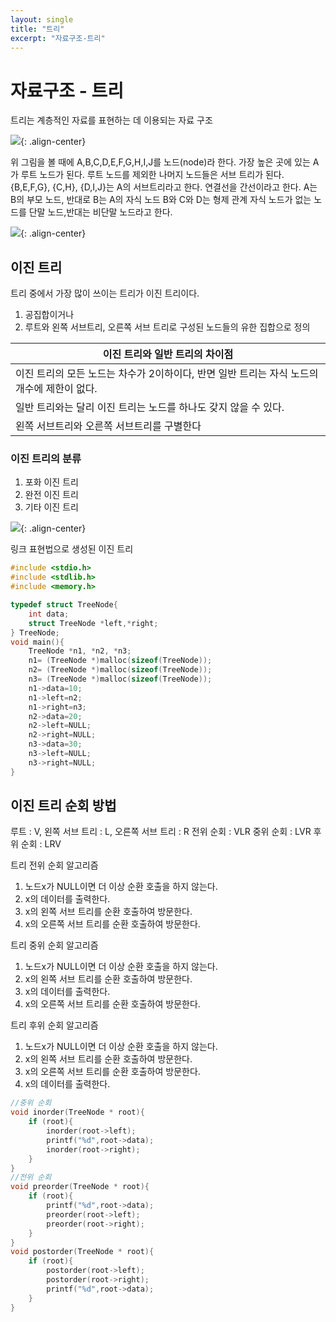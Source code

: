 ```yaml
---
layout: single
title: "트리"
excerpt: "자료구조-트리"
---
```


# 자료구조 - 트리

트리는 계층적인 자료를 표현하는 데 이용되는 자료 구조

![](https://jeonhl7579.github.io/assets/images/tree_1.JPG){: .align-center}

위 그림을 볼 때에 A,B,C,D,E,F,G,H,I,J를 노드(node)라 한다.
가장 높은 곳에 있는 A가 루트 노드가 된다. 루트 노드를 제외한 나머지 노드들은 서브 트리가 된다.
{B,E,F,G}, {C,H}, {D,I,J}는 A의 서브트리라고 한다.
연결선을 간선이라고 한다.
A는 B의 부모 노드, 반대로 B는 A의 자식 노드
B와 C와 D는 형제 관계
자식 노드가 없는 노드를 단말 노드,반대는 비단말 노드라고 한다.

![](https://jeonhl7579.github.io/assets/images/tree_2.JPG){: .align-center}

## 이진 트리

트리 중에서 가장 많이 쓰이는 트리가 이진 트리이다.

1. 공집합이거나
2. 루트와 왼쪽 서브트리, 오른쪽 서브 트리로 구성된 노드들의 유한 집합으로 정의

| 이진 트리와 일반 트리의 차이점                                                             |
| ------------------------------------------------------------------------------------------ |
| 이진 트리의 모든 노드는 차수가 2이하이다, 반면 일반 트리는 자식 노드의 개수에 제한이 없다. |
| 일반 트리와는 달리 이진 트리는 노드를 하나도 갖지 않을 수 있다.                            |
| 왼쪽 서브트리와 오른쪽 서브트리를 구별한다                                                 |

### 이진 트리의 분류

1. 포화 이진 트리
2. 완전 이진 트리
3. 기타 이진 트리

![](https://jeonhl7579.github.io/assets/images/binary_tree_1.JPG){: .align-center}

링크 표현법으로 생성된 이진 트리

```c
#include <stdio.h>
#include <stdlib.h>
#include <memory.h>

typedef struct TreeNode{
    int data;
    struct TreeNode *left,*right;
} TreeNode;
void main(){
    TreeNode *n1, *n2, *n3;
    n1= (TreeNode *)malloc(sizeof(TreeNode));
    n2= (TreeNode *)malloc(sizeof(TreeNode));
    n3= (TreeNode *)malloc(sizeof(TreeNode));
    n1->data=10;
    n1->left=n2;
    n1->right=n3;
    n2->data=20;
    n2->left=NULL;
    n2->right=NULL;
    n3->data=30;
    n3->left=NULL;
    n3->right=NULL;
}
```

## 이진 트리 순회 방법

루트 : V, 왼쪽 서브 트리 : L, 오른쪽 서브 트리 : R
전위 순회 : VLR
중위 순회 : LVR
후위 순회 : LRV

트리 전위 순회 알고리즘

1. 노드x가 NULL이면 더 이상 순환 호출을 하지 않는다.
2. x의 데이터를 출력한다.
3. x의 왼쪽 서브 트리를 순환 호출하여 방문한다.
4. x의 오른쪽 서브 트리를 순환 호출하여 방문한다.

트리 중위 순회 알고리즘

1. 노드x가 NULL이면 더 이상 순환 호출을 하지 않는다.
2. x의 왼쪽 서브 트리를 순환 호출하여 방문한다.
3. x의 데이터를 출력한다.
4. x의 오른쪽 서브 트리를 순환 호출하여 방문한다.

트리 후위 순회 알고리즘

1. 노드x가 NULL이면 더 이상 순환 호출을 하지 않는다.
2. x의 왼쪽 서브 트리를 순환 호출하여 방문한다.
3. x의 오른쪽 서브 트리를 순환 호출하여 방문한다.
4. x의 데이터를 출력한다.

```c
//중위 순회
void inorder(TreeNode * root){
    if (root){
        inorder(root->left);
        printf("%d",root->data);
        inorder(root->right);
    }
}
//전위 순회
void preorder(TreeNode * root){
    if (root){
        printf("%d",root->data);
        preorder(root->left);
        preorder(root->right);
    }
}
void postorder(TreeNode * root){
    if (root){
        postorder(root->left);
        postorder(root->right);
        printf("%d",root->data);
    }
}
```
